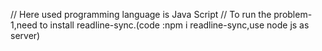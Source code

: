 // Here used programming language is Java Script
// To run the problem-1,need to install readline-sync.(code :npm i readline-sync,use node js as server) 

